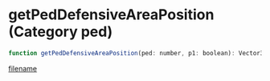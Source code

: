 # getPedDefensiveAreaPosition (Category ped)

```js
function getPedDefensiveAreaPosition(ped: number, p1: boolean): Vector3
```

[filename](getPedDefensiveAreaPosition_m.md ':include')